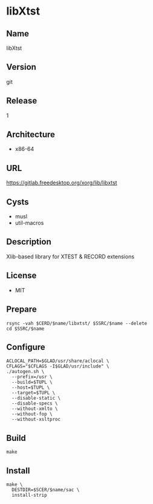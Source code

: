# libXtst

## Name
libXtst

## Version
git

## Release
1

## Architecture
* x86-64

## URL
https://gitlab.freedesktop.org/xorg/lib/libxtst

## Cysts
* musl
* util-macros

## Description
Xlib-based library for XTEST & RECORD extensions

## License
* MIT

## Prepare
```shell
rsync -vah $CERD/$name/libxtst/ $SSRC/$name --delete
cd $SSRC/$name
```

## Configure
```shell
ACLOCAL_PATH=$GLAD/usr/share/aclocal \
CFLAGS="$CFLAGS -I$GLAD/usr/include" \
./autogen.sh \
  --prefix=/usr \
  --build=$TUPL \
  --host=$TUPL \
  --target=$TUPL \
  --disable-static \
  --disable-specs \
  --without-xmlto \
  --without-fop \
  --without-xsltproc
```

## Build
```shell
make
```

## Install
```shell
make \
  DESTDIR=$SCER/$name/sac \
  install-strip
```
